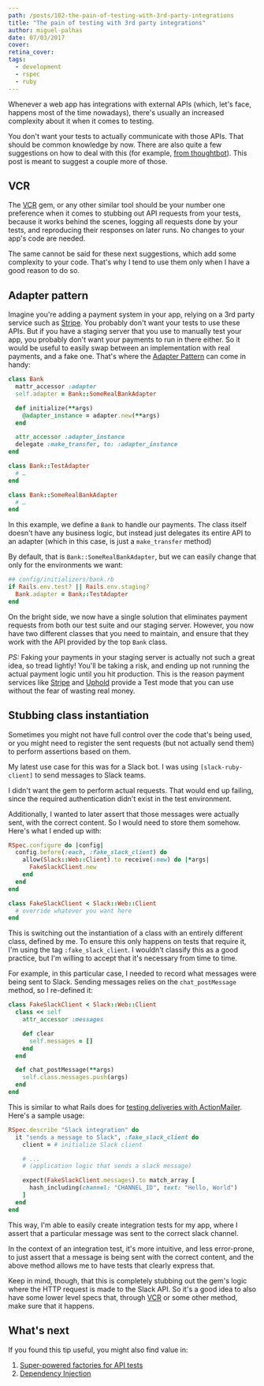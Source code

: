 ```yaml
---
path: /posts/102-the-pain-of-testing-with-3rd-party-integrations
title: "The pain of testing with 3rd party integrations"
author: miguel-palhas
date: 07/03/2017
cover: 
retina_cover: 
tags:
  - development
  - rspec
  - ruby
---
```


Whenever a web app has integrations with external APIs (which, let's face, happens most of the time nowadays), there's usually an increased complexity about it when it comes to testing.

You don't want your tests to actually communicate with those APIs. That should be common knowledge by now.
There are also quite a few suggestions on how to deal with this (for example, [from thoughtbot]). This post is meant to suggest a couple more of those.

## VCR

The [VCR] gem, or any other similar tool should be your number one preference when it comes to stubbing out API requests from your tests, because it works behind the scenes, logging all requests done by your tests, and reproducing their responses on later runs. No changes to your app's code are needed.

The same cannot be said for these next suggestions, which add some complexity to your code. That's why I tend to use them only when I have a good reason to do so.

## Adapter pattern

Imagine you're adding a payment system in your app, relying on a 3rd party service such as [Stripe]. You probably don't want your tests to use these APIs. But if you have a staging server that you use to manually test your app, you probably don't want your payments to run in there either. So it would be useful to easily swap between an implementation with real payments, and a fake one. That's where the [Adapter Pattern] can come in handy:

```ruby
class Bank
  mattr_accessor :adapter
  self.adapter = Bank::SomeRealBankAdapter

  def initialize(**args)
    @adapter_instance = adapter.new(**args)
  end

  attr_accessor :adapter_instance
  delegate :make_transfer, to: :adapter_instance
end

class Bank::TestAdapter
  # …
end

class Bank::SomeRealBankAdapter
  # …
end
```

In this example, we define a `Bank` to handle our payments.
The class itself doesn't have any business logic, but instead just delegates its entire API to an adapter (which in this case, is just a `make_transfer` method)

By default, that is `Bank::SomeRealBankAdapter`, but we can easily change that only for the environments we want:

```ruby
## config/initializers/bank.rb
if Rails.env.test? || Rails.env.staging?
  Bank.adapter = Bank::TestAdapter
end
```

On the bright side, we now have a single solution that eliminates payment requests from both our test suite and our staging server.
However, you now have two different classes that you need to maintain, and ensure that they work with the API provided by the top `Bank` class.

*PS:* Faking your payments in your staging server is actually not such a great idea, so tread lightly! You'll be taking a risk, and ending up not running the actual payment logic until you hit production.
This is the reason payment services like [Stripe] and [Uphold] provide a Test mode that you can use without the fear of wasting real money.


## Stubbing class instantiation

Sometimes you might not have full control over the code that's being used, or you might need to register the sent requests (but not actually send them) to perform assertions based on them.

My latest use case for this was for a Slack bot. I was using `[slack-ruby-client]` to send messages to Slack teams.

I didn't want the gem to perform actual requests. That would end up failing, since the required authentication didn't exist in the test environment.

Additionally, I wanted to later assert that those messages were actually sent, with the correct content. So I would need to store them somehow. Here's what I ended up with:

```ruby
RSpec.configure do |config|
  config.before(:each, :fake_slack_client) do
    allow(Slack::Web::Client).to receive(:new) do |*args|
      FakeSlackClient.new
    end
  end
end

class FakeSlackClient < Slack::Web::Client
  # override whatever you want here
end
```

This is switching out the instantiation of a class with an entirely different class, defined by me. To ensure this only happens on tests that require it, I'm using the tag `:fake_slack_client`.
I wouldn't classify this as a good practice, but I'm willing to accept that it's necessary from time to time.

For example, in this particular case, I needed to record what messages were being sent to Slack. Sending messages relies on the `chat_postMessage` method, so I re-defined it:

```ruby
class FakeSlackClient < Slack::Web::Client
  class << self
    attr_accessor :messages

    def clear
      self.messages = []
    end
  end

  def chat_postMessage(**args)
    self.class.messages.push(args)
  end
end
```

This is similar to what Rails does for [testing deliveries with ActionMailer](http://guides.rubyonrails.org/testing.html#functional-testing). Here's a sample usage:

```ruby
RSpec.describe "Slack integration" do
  it "sends a message to Slack", :fake_slack_client do
    client = # initialize Slack client

    # ...
    # (application logic that sends a slack message)

    expect(FakeSlackClient.messages).to match_array [
      hash_including(channel: "CHANNEL_ID", text: "Hello, World")
    ]
  end
end
```

This way, I'm able to easily create integration tests for my app, where I assert that a particular message was sent to the correct slack channel.

In the context of an integration test, it's more intuitive, and less error-prone, to just assert that a message is being sent with the correct content, and the above method allows me to have tests that clearly express that.

Keep in mind, though, that this is completely stubbing out the gem's logic where the HTTP request is made to the Slack API. So it's a good idea to also have some lower level specs that, through [VCR] or some other method, make sure that it happens.

## What's next

If you found this tip useful, you might also find value in:

1. [Super-powered factories for API tests](https://subvisual.co/blog/posts/73-factorygirl-beyond-the-database)
2. [Dependency Injection](https://subvisual.co/blog/posts/16-dependency-injection)

[slack-ruby-client]: https://github.com/slack-ruby/slack-ruby-client
[from thoughtbot]: https://robots.thoughtbot.com/how-to-stub-external-services-in-tests
[VCR]: https://github.com/vcr/vcr
[Adapter Pattern]: http://blog.arkency.com/2014/08/ruby-rails-adapters/
[Stripe]: https://stripe.com
[Uphold]: https://uphold.com
